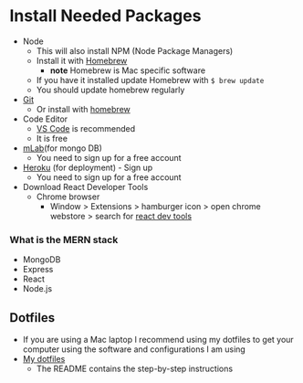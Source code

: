 # Install Needed Packages
* Node
    - This will also install NPM (Node Package Managers)
    - Install it with [Homebrew](https://brew.sh/)
      + **note** Homebrew is Mac specific software
    - If you have it installed update Homebrew with `$ brew update`
    - You should update homebrew regularly
* [Git](https://git-scm.com/downloads)
    - Or install with [homebrew](https://brew.sh/)
* Code Editor
    - [VS Code](https://code.visualstudio.com/download) is recommended
    - It is free
* [mLab](https://mlab.com/)(for mongo DB)
  - You need to sign up for a free account
* [Heroku](https://signup.heroku.com) (for deployment) - Sign up
  - You need to sign up for a free account
* Download React Developer Tools
    - Chrome browser
        + Window > Extensions > hamburger icon > open chrome webstore > search for [react dev tools](https://chrome.google.com/webstore/detail/react-developer-tools/fmkadmapgofadopljbjfkapdkoienihi?hl=en-US)

### What is the MERN stack
* MongoDB
* Express
* React
* Node.js

## Dotfiles
* If you are using a Mac laptop I recommend using my dotfiles to get your computer using the software and configurations I am using
* [My dotfiles](https://github.com/kingluddite/dotfiles)
  - The README contains the step-by-step instructions
